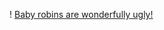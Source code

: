 ! [Baby robins are wonderfully ugly!](https://i0.hippopx.com/photos/464/84/17/red-robin-bird-chick-nature-preview.jpg)
